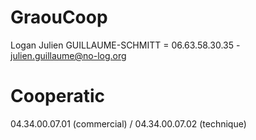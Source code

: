 # GraouCoop
Logan 
Julien GUILLAUME-SCHMITT = 06.63.58.30.35 - julien.guillaume@no-log.org

# Cooperatic
04.34.00.07.01 (commercial) / 04.34.00.07.02 (technique)
